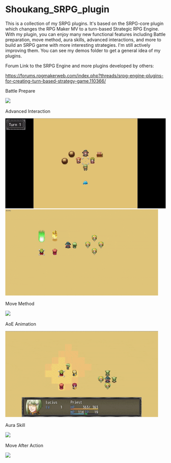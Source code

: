 # Shoukang_SRPG_plugin
This is a collection of my SRPG plugins. It's based on the SRPG-core plugin which changes the RPG Maker MV to a turn-based Strategic RPG Engine. 
With my plugin, you can enjoy many new functional features including Battle preparation, move method, aura skills, advanced interactions, and more to build an SRPG game with more interesting strategies. I'm still actively improving them.
You can see my demos folder to get a general idea of my plugins.

Forum Link to the SRPG Engine and more plugins developed by others:

https://forums.rpgmakerweb.com/index.php?threads/srpg-engine-plugins-for-creating-turn-based-strategy-game.110366/

Battle Prepare

![](https://github.com/ShoukangHong/Shoukang_SRPG_plugin/blob/main/Demos/demo%20battle%20prepare.gif)

Advanced Interaction

![](https://github.com/ShoukangHong/Shoukang_SRPG_plugin/blob/main/Demos/demo%20adv%20interaction.gif)
![](https://github.com/ShoukangHong/Shoukang_SRPG_plugin/blob/main/Demos/demo%20adv%20interaction-wrap.gif)

Move Method

![](https://github.com/ShoukangHong/Shoukang_SRPG_plugin/blob/main/Demos/demo%20move%20method.gif)

AoE Animation

![](https://github.com/ShoukangHong/Shoukang_SRPG_plugin/blob/main/Demos/demo%20AoEAnimation.gif)

Aura Skill

![](https://github.com/ShoukangHong/Shoukang_SRPG_plugin/blob/main/Demos/demo%20aura%20skill.gif)

Move After Action

![](https://github.com/ShoukangHong/Shoukang_SRPG_plugin/blob/main/Demos/demo%20move%20method.gif)
